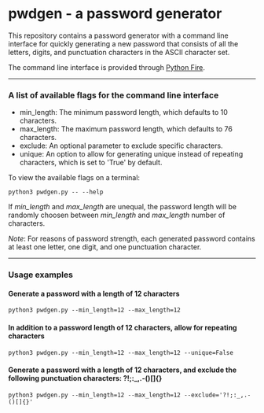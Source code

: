 # pwdgen - a password generator

This repository contains a password generator with a command line interface for quickly generating a new password that consists of all the letters, digits, and punctuation characters in the ASCII character set.

The command line interface is provided through [Python Fire](https://github.com/google/python-fire).
___
### A list of available flags for the command line interface

 * min_length: The minimum password length, which defaults to 10 characters.
 * max_length: The maximum password length, which defaults to 76 characters.
 * exclude: An optional parameter to exclude specific characters.
 * unique: An option to allow for generating unique instead of repeating characters, which is set to 'True' by default.

To view the available flags on a terminal:
```shell
python3 pwdgen.py -- --help
```

If *min_length* and *max_length* are unequal, the password length will be randomly choosen between *min_length* and *max_length* number of characters.

_Note_: For reasons of password strength, each generated password contains at least one letter, one digit, and one punctuation character.
___
### Usage examples
#### Generate a password with a length of 12 characters
```shell
python3 pwdgen.py --min_length=12 --max_length=12
```

#### In addition to a password length of 12 characters, allow for repeating characters
```shell
python3 pwdgen.py --min_length=12 --max_length=12 --unique=False
```

#### Generate a password with a length of 12 characters, and exclude the following punctuation characters: ?!;:_,.-()[]{}
```shell
python3 pwdgen.py --min_length=12 --max_length=12 --exclude='?!;:_,.-()[]{}'
```
